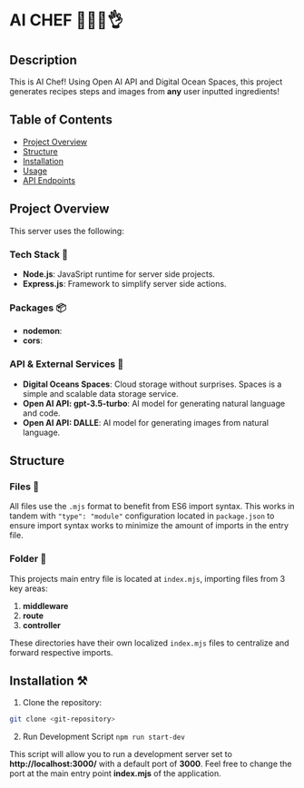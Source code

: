 # AI CHEF 👨‍🍳😙👌

## Description

This is AI Chef! Using Open AI API and Digital Ocean Spaces, this project generates recipes steps and images from **any** user inputted ingredients!

## Table of Contents

- [Project Overview](#overview)
- [Structure](#structure)
- [Installation](#installation)
- [Usage](#usage)
- [API Endpoints](#api-endpoints)

## Project Overview <a name="overview"></a>

This server uses the following:

### Tech Stack 🤖

- **Node.js**: JavaSript runtime for server side projects.
- **Express.js**: Framework to simplify server side actions.

### Packages 📦

- **nodemon**:
- **cors**:

### API & External Services 🛜

- **Digital Oceans Spaces**: Cloud storage without surprises. Spaces is a simple and scalable data storage service.
- **Open AI API: gpt-3.5-turbo**: AI model for generating natural language and code.
- **Open AI API: DALLE**: AI model for generating images from natural language.

## Structure <a name="structure"></a>

### Files 📄

All files use the `.mjs` format to benefit from ES6 import syntax. This works in tandem with `"type": "module"` configuration located in `package.json` to ensure import syntax works to minimize the amount of imports in the entry file.

### Folder 📂

This projects main entry file is located at `index.mjs`, importing files from 3 key areas:

1. **middleware**
2. **route**
3. **controller**

These directories have their own localized `index.mjs` files to centralize and forward respective imports.

## Installation ⚒️ <a name="installation"></a>

1. Clone the repository:

```bash
git clone <git-repository>

```

2. Run Development Script `npm run start-dev`

This script will allow you to run a development server set to **http://localhost:3000/** with a default port of **3000**. Feel free to change the port at the main entry point **index.mjs** of the application.
